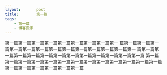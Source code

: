 ```yaml
---
layout:       post
title:        第一篇
tags:
    - 第一篇
    - 博客搬家
---
```


第一篇第一篇第一篇第一篇第一篇第一篇第一篇第一篇第一
篇第一篇第一篇第一篇第一篇第一篇第一篇第一篇第一篇第一篇第一篇第一篇第一篇第一
篇第一篇第一篇第一篇第一篇第一篇第一篇第一篇第一篇第一篇第一篇第一篇第一篇
第一篇第一篇第一篇第一篇第一篇第一篇第一篇第一篇第一篇第一篇第一篇第一篇第一篇
第一篇第一篇第一篇第一篇第一篇第一篇
